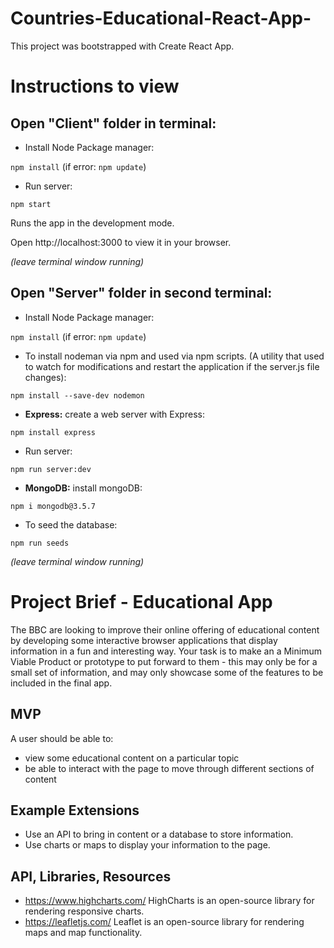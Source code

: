 # Countries-Educational-React-App-

This project was bootstrapped with Create React App.

# Instructions to view

## Open "Client" folder in terminal: 


- Install Node Package manager:

`npm install` (if error: `npm update`)


- Run server:

`npm start` 

Runs the app in the development mode.

Open http://localhost:3000 to view it in your browser.

*(leave terminal window running)*



## Open "Server" folder in second terminal: 

- Install Node Package manager:

`npm install` (if error: `npm update`)

- To install nodeman via npm and used via npm scripts.
(A utility that used to watch for modifications and restart the application if the server.js file changes):

`npm install --save-dev nodemon`

- **Express:**
 create a web server with Express:
 
`npm install express`

- Run server:

`npm run server:dev` 



- **MongoDB:**
 install mongoDB: 
 
`npm i mongodb@3.5.7`



- To seed the database:

`npm run seeds`


*(leave terminal window running)*


# Project Brief - Educational App

The BBC are looking to improve their online offering of educational content by developing some interactive browser applications that display information in a fun and interesting way. Your task is to make an a Minimum Viable Product or prototype to put forward to them - this may only be for a small set of information, and may only showcase some of the features to be included in the final app.

## MVP

A user should be able to:

- view some educational content on a particular topic
- be able to interact with the page to move through different sections of content

## Example Extensions

- Use an API to bring in content or a database to store information.
- Use charts or maps to display your information to the page.

## API, Libraries, Resources

- https://www.highcharts.com/ HighCharts is an open-source library for rendering responsive charts.
- https://leafletjs.com/ Leaflet is an open-source library for rendering maps and map functionality.
